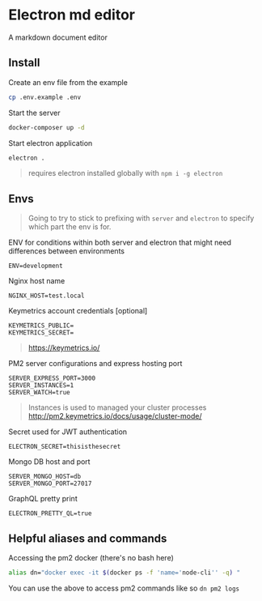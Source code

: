 Electron md editor
===

A markdown document editor

## Install 

Create an env file from the example

```bash
cp .env.example .env
```

Start the server 

```bash
docker-composer up -d
```

Start electron application 

```bash
electron .
```

> requires electron installed globally with `npm i -g electron`

## Envs

> Going to try to stick to prefixing with `server` and `electron` to specify which part the env is for.

ENV for conditions within both server and electron that might need differences between environments
```
ENV=development
```

Nginx host name
```
NGINX_HOST=test.local
```
Keymetrics account credentials [optional]
```
KEYMETRICS_PUBLIC=
KEYMETRICS_SECRET=
```
> https://keymetrics.io/

PM2 server configurations and express hosting port
```
SERVER_EXPRESS_PORT=3000
SERVER_INSTANCES=1
SERVER_WATCH=true
```
> Instances is used to managed your cluster processes http://pm2.keymetrics.io/docs/usage/cluster-mode/

Secret used for JWT authentication

```
ELECTRON_SECRET=thisisthesecret
```

Mongo DB host and port 

```
SERVER_MONGO_HOST=db
SERVER_MONGO_PORT=27017
```
GraphQL pretty print 

```
ELECTRON_PRETTY_QL=true
```

## Helpful aliases and commands

Accessing the pm2 docker (there's no bash here)

```bash
alias dn="docker exec -it $(docker ps -f 'name='node-cli'' -q) "
```
You can use the above to access pm2 commands like so `dn pm2 logs`
